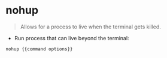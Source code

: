 # nohup

> Allows for a process to live when the terminal gets killed.

- Run process that can live beyond the terminal:

`nohup {{command options}}`
